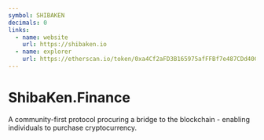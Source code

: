 ```yaml
---
symbol: SHIBAKEN
decimals: 0
links:
  - name: website
    url: https://shibaken.io
  - name: explorer
    url: https://etherscan.io/token/0xa4Cf2aFD3B165975afFFBf7e487CDd40C894Ab6B
---
```


# ShibaKen.Finance

A community-first protocol procuring a bridge to the blockchain - enabling individuals to purchase cryptocurrency.
